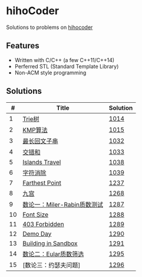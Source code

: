 # hihoCoder

Solutions to problems on [hihocoder](http://hihocoder.com/hiho)

## Features
* Written with C/C++ (a few C++11/C++14)
* Perferred STL (Standard Template Library)
* Non-ACM style programming

## Solutions
| # | Title | Solution |
|---|-------|----------|
|1|[Trie树](http://hihocoder.com/problemset/problem/1014)|[1014](1014)| 
|2|[KMP算法](http://hihocoder.com/problemset/problem/1015)|[1015](1015)| 
|3|[最长回文子串](http://hihocoder.com/problemset/problem/1032)|[1032](1032)| 
|4|[交错和](http://hihocoder.com/problemset/problem/1033)|[1033](1033)| 
|5|[Islands Travel](http://hihocoder.com/problemset/problem/1038)|[1038](1038)| 
|6|[字符消除](http://hihocoder.com/problemset/problem/1039)|[1039](1039)| 
|7|[Farthest Point](http://hihocoder.com/problemset/problem/1237)|[1237](1237)| 
|8|[九宫](http://hihocoder.com/problemset/problem/1268)|[1268](1268)| 
|9|[数论一：Miler-Rabin质数测试](http://hihocoder.com/problemset/problem/1287)|[1287](1287)| 
|10|[Font Size](http://hihocoder.com/problemset/problem/1288) |[1288](1288)| 
|11|[403 Forbidden](http://hihocoder.com/problemset/problem/1289) |[1289](1289)| 
|12|[Demo Day](http://hihocoder.com/problemset/problem/1290) |[1290](1290)| 
|13|[Building in Sandbox](http://hihocoder.com/problemset/problem/1291) |[1291](1291)| 
|14|[数论二：Eular质数筛选](http://hihocoder.com/problemset/problem/1295) |[1295](1295)| 
|15|[数论三：约瑟夫问题]|[1296](1296)| 
